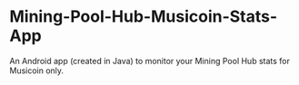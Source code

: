 # Mining-Pool-Hub-Musicoin-Stats-App
An Android app (created in Java) to monitor your Mining Pool Hub stats for Musicoin only.
